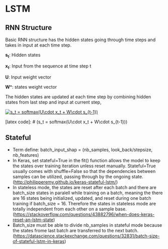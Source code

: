 # LSTM

## RNN Structure
Basic RNN structure has the hidden states going through time steps and takes in input at each time step. 

**s<sub>t**: Hidden states
  
**x<sub>t**: Input from the sequence at time step t
  
**U**: Input weight vector

**W***: states weight vector
  
The hidden states are updated at each time step by combining hidden states from last step and input at current step, 

<a href="https://www.codecogs.com/eqnedit.php?latex=s_t&space;=&space;softmax(U\cdot&space;x_t&space;&plus;&space;W\cdot&space;s_{t-1})" target="_blank"><img src="https://latex.codecogs.com/png.latex?s_t&space;=&space;softmax(U\cdot&space;x_t&space;&plus;&space;W\cdot&space;s_{t-1})" title="s_t = softmax(U\cdot x_t + W\cdot s_{t-1})" /></a>

[latex code]: # (s_t = softmax(U\cdot x_t + W\cdot s_{t-1}))
 

## Stateful
- Term define: batch_input_shap = (nb_samples, look_back/stepsize, nb_features)
- In Keras, set stateful=True in the fit() function allows the model to keep the states over training iteration unless reset manually. Stateful=True usually comes with shuffle=False so that the dependencies between samples can be utilized, passing through by the ongoing state. (http://philipperemy.github.io/keras-stateful-lstm/)
- In stateless mode, the states are reset after each batch and there are batch_size states in paralell while training on a batch, meaning the there are 16 states being initialized, updated, and reset during one batch training if batch_size = 16. Therefore the states in stateless mode are totally independent from each other on a sample base. (https://stackoverflow.com/questions/43882796/when-does-keras-reset-an-lstm-state)
- Batch_size must be able to divide nb_samples in stateful mode because the states frome last batch are transferred to the next batch. (https://datascience.stackexchange.com/questions/32831/batch-size-of-stateful-lstm-in-keras)
